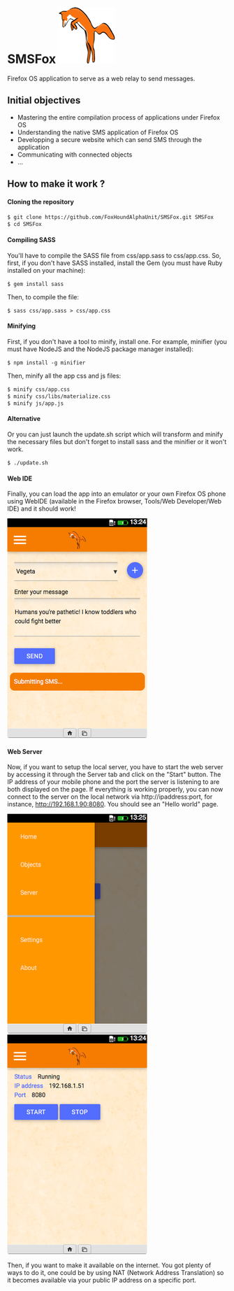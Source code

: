 # SMSFox ![fox](img/icons/fox128x128.png)
Firefox OS application to serve as a web relay to send messages.

## Initial objectives
* Mastering the entire compilation process of applications under Firefox OS
* Understanding the native SMS application of Firefox OS
* Developping a secure website which can send SMS through the application
* Communicating with connected objects
* ...

## How to make it work ?
#### Cloning the repository
```batchfile
$ git clone https://github.com/FoxHoundAlphaUnit/SMSFox.git SMSFox
$ cd SMSFox
```

#### Compiling SASS
You'll have to compile the SASS file from css/app.sass to css/app.css.
So, first, if you don't have SASS installed, install the Gem (you must have Ruby installed on your machine):
```batchfile
$ gem install sass
```
Then, to compile the file:
```batchfile
$ sass css/app.sass > css/app.css
```

#### Minifying
First, if you don't have a tool to minify, install one. For example, minifier (you must have NodeJS and the NodeJS package manager installed):
```batchfile
$ npm install -g minifier
```

Then, minify all the app css and js files:
```batchfile
$ minify css/app.css
$ minify css/libs/materialize.css
$ minify js/app.js
```

#### Alternative
Or you can just launch the update.sh script which will transform and minify the necessary files but don't forget to install sass and the minifier or it won't work.
```batchfile
$ ./update.sh
```

#### Web IDE
Finally, you can load the app into an emulator or your own Firefox OS phone using WebIDE (available in the Firefox browser, Tools/Web Developer/Web IDE) and it should work!

![home_app_sending_sms](img/screenshots/sms.png)

#### Web Server
Now, if you want to setup the local server, you have to start the web server by accessing it through the Server tab and click on the "Start" button. The IP address of your mobile phone and the port the server is listening to are both displayed on the page.
If everything is working properly, you can now connect to the server on the local network via http://ipaddress:port, for instance, http://192.168.1.90:8080. You should see an "Hello world" page.

![app_tabs](img/screenshots/tab.png) ![server_settings](img/screenshots/server.png)

Then, if you want to make it available on the internet. You got plenty of ways to do it, one could be by using NAT (Network Address Translation) so it becomes available via your public IP address on a specific port.
